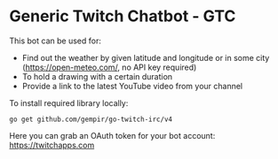 # Generic Twitch Chatbot - GTC

This bot can be used for:
- Find out the weather by given latitude and longitude or in some city (https://open-meteo.com/, no API key required)
- To hold a drawing with a certain duration
- Provide a link to the latest YouTube video from your channel

To install required library locally:

```Shell
go get github.com/gempir/go-twitch-irc/v4
```

Here you can grab an OAuth token for your bot account: https://twitchapps.com
